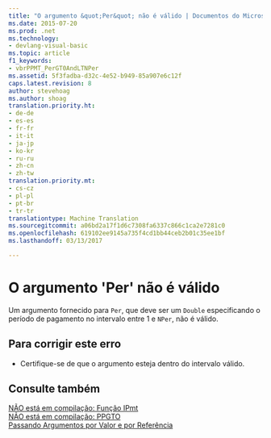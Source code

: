 ```yaml
---
title: "O argumento &quot;Per&quot; não é válido | Documentos do Microsoft"
ms.date: 2015-07-20
ms.prod: .net
ms.technology:
- devlang-visual-basic
ms.topic: article
f1_keywords:
- vbrPPMT_PerGT0AndLTNPer
ms.assetid: 5f3fadba-d32c-4e52-b949-85a907e6c12f
caps.latest.revision: 8
author: stevehoag
ms.author: shoag
translation.priority.ht:
- de-de
- es-es
- fr-fr
- it-it
- ja-jp
- ko-kr
- ru-ru
- zh-cn
- zh-tw
translation.priority.mt:
- cs-cz
- pl-pl
- pt-br
- tr-tr
translationtype: Machine Translation
ms.sourcegitcommit: a06bd2a17f1d6c7308fa6337c866c1ca2e7281c0
ms.openlocfilehash: 619102ee9145a735f4cd1bb44ceb2b01c35ee1bf
ms.lasthandoff: 03/13/2017

---
```

# <a name="argument-39per39-is-not-valid"></a>O argumento 'Per' não é válido
Um argumento fornecido para `Per`, que deve ser um `Double` especificando o período de pagamento no intervalo entre 1 e `NPer`, não é válido.  
  
## <a name="to-correct-this-error"></a>Para corrigir este erro  
  
-   Certifique-se de que o argumento esteja dentro do intervalo válido.  
  
## <a name="see-also"></a>Consulte também  
 [NÃO está em compilação: Função IPmt](http://msdn.microsoft.com/en-us/c0cce8e3-c661-4ed5-be52-70fe6e0e1b28)   
 [NÃO está em compilação: PPGTO](http://msdn.microsoft.com/en-us/9b20cd53-c9d6-4916-9e84-0eb84667a921)   
 [Passando Argumentos por Valor e por Referência](../../visual-basic/programming-guide/language-features/procedures/passing-arguments-by-value-and-by-reference.md)

